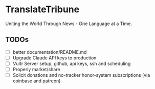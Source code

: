 # TranslateTribune
Uniting the World Through News - One Language at a Time.

## TODOs
- [ ] better documentation/README.md
- [ ] Upgrade Claude API keys to production
- [ ] Vultr Server setup, github, api keys, ssh and scheduling
- [ ] Properly market/share
- [ ] Solicit donations and no-tracker honor-system subscriptions (via coinbase and patreon)
